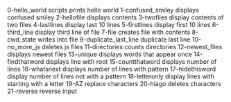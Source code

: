 0-hello_world scripts prints hello world
1-confused_smiley displays confused smiley
2-hellofile displays contents
3-twofiles display contents of two files
4-lastlines display last 10 lines
5-firstlines display first 10 lines
6-third_line display third line of file
7-file creates file with contents
8-cwd_state writes into file
9-duplicate_last_line duplicate last line
10-no_more_js deletes js files
11-directories counts directories
12-newest_files displays newest files
13-unique displays words that appear once
14-findthatword displays line with root
15-countthatword displays number of lines
16-whatsnext displays number of lines with pattern
17-hidethisword display number of lines not with a pattern
18-letteronly  display lines with starting with a letter
19-AZ replace characters
20-hiago deletes characters
21-reverse  reverse input 
